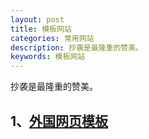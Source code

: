 ```yaml
---
layout: post
title: 模板网站
categories: 常用网站
description: 抄袭是最隆重的赞美。
keywords: 模板网站
---
```


抄袭是最隆重的赞美。

## 1、[外国网页模板](https://colorlib.com/wp/free-html5-contact-form-templates/)